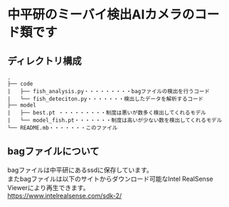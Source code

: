 # 中平研のミーバイ検出AIカメラのコード類です

## ディレクトリ構成
```
.
├── code
|   ├── fish_analysis.py・・・・・・・・・bagファイルの検出を行うコード
|   └── fish_deteciton.py・・・・・・・検出したデータを解析するコード
├── model
|   ├── best.pt ・・・・・・・・・制度は悪いが数多く検出してくれるモデル
|   └── model_fish.pt・・・・・・・制度は高いが少ない数を検出してくれるモデル
└── README.mb・・・・・・・このファイル
```
## bagファイルについて
bagファイルは中平研にあるssdに保存しています。  
またbagファイルは以下のサイトからダウンロード可能なIntel RealSense Viewerにより再生できます。  
https://www.intelrealsense.com/sdk-2/
